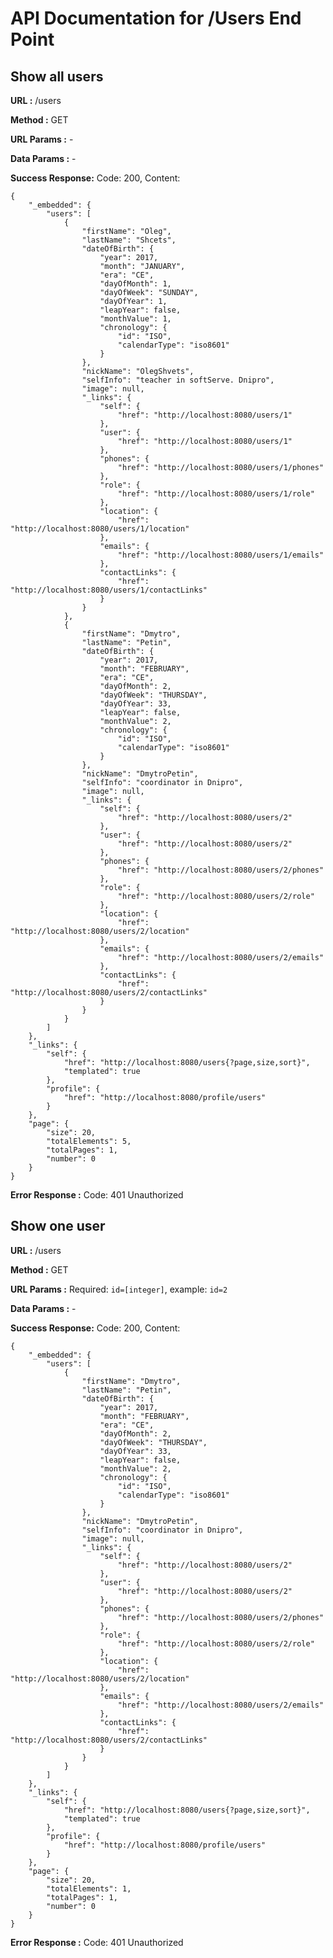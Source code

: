 # API Documentation for /Users End Point

## Show all users

**URL :** /users

**Method :** GET

**URL Params :** -

**Data Params :** -

**Success Response:** Code: 200, Content: 

    {
        "_embedded": {
            "users": [
                {
                    "firstName": "Oleg",
                    "lastName": "Shcets",
                    "dateOfBirth": {
                        "year": 2017,
                        "month": "JANUARY",
                        "era": "CE",
                        "dayOfMonth": 1,
                        "dayOfWeek": "SUNDAY",
                        "dayOfYear": 1,
                        "leapYear": false,
                        "monthValue": 1,
                        "chronology": {
                            "id": "ISO",
                            "calendarType": "iso8601"
                        }
                    },
                    "nickName": "OlegShvets",
                    "selfInfo": "teacher in softServe. Dnipro",
                    "image": null,
                    "_links": {
                        "self": {
                            "href": "http://localhost:8080/users/1"
                        },
                        "user": {
                            "href": "http://localhost:8080/users/1"
                        },
                        "phones": {
                            "href": "http://localhost:8080/users/1/phones"
                        },
                        "role": {
                            "href": "http://localhost:8080/users/1/role"
                        },
                        "location": {
                            "href": "http://localhost:8080/users/1/location"
                        },
                        "emails": {
                            "href": "http://localhost:8080/users/1/emails"
                        },
                        "contactLinks": {
                            "href": "http://localhost:8080/users/1/contactLinks"
                        }
                    }
                },
                {
                    "firstName": "Dmytro",
                    "lastName": "Petin",
                    "dateOfBirth": {
                        "year": 2017,
                        "month": "FEBRUARY",
                        "era": "CE",
                        "dayOfMonth": 2,
                        "dayOfWeek": "THURSDAY",
                        "dayOfYear": 33,
                        "leapYear": false,
                        "monthValue": 2,
                        "chronology": {
                            "id": "ISO",
                            "calendarType": "iso8601"
                        }
                    },
                    "nickName": "DmytroPetin",
                    "selfInfo": "coordinator in Dnipro",
                    "image": null,
                    "_links": {
                        "self": {
                            "href": "http://localhost:8080/users/2"
                        },
                        "user": {
                            "href": "http://localhost:8080/users/2"
                        },
                        "phones": {
                            "href": "http://localhost:8080/users/2/phones"
                        },
                        "role": {
                            "href": "http://localhost:8080/users/2/role"
                        },
                        "location": {
                            "href": "http://localhost:8080/users/2/location"
                        },
                        "emails": {
                            "href": "http://localhost:8080/users/2/emails"
                        },
                        "contactLinks": {
                            "href": "http://localhost:8080/users/2/contactLinks"
                        }
                    }
                }           
            ]
        },
        "_links": {
            "self": {
                "href": "http://localhost:8080/users{?page,size,sort}",
                "templated": true
            },
            "profile": {
                "href": "http://localhost:8080/profile/users"
            }
        },
        "page": {
            "size": 20,
            "totalElements": 5,
            "totalPages": 1,
            "number": 0
        }
    }

**Error Response :** Code: 401 Unauthorized

## Show one user

**URL :** /users

**Method :** GET

**URL Params :** Required: `id=[integer]`, example: `id=2`

**Data Params :** -

**Success Response:** Code: 200, Content:

    {
        "_embedded": {
            "users": [
                {
                    "firstName": "Dmytro",
                    "lastName": "Petin",
                    "dateOfBirth": {
                        "year": 2017,
                        "month": "FEBRUARY",
                        "era": "CE",
                        "dayOfMonth": 2,
                        "dayOfWeek": "THURSDAY",
                        "dayOfYear": 33,
                        "leapYear": false,
                        "monthValue": 2,
                        "chronology": {
                            "id": "ISO",
                            "calendarType": "iso8601"
                        }
                    },
                    "nickName": "DmytroPetin",
                    "selfInfo": "coordinator in Dnipro",
                    "image": null,
                    "_links": {
                        "self": {
                            "href": "http://localhost:8080/users/2"
                        },
                        "user": {
                            "href": "http://localhost:8080/users/2"
                        },
                        "phones": {
                            "href": "http://localhost:8080/users/2/phones"
                        },
                        "role": {
                            "href": "http://localhost:8080/users/2/role"
                        },
                        "location": {
                            "href": "http://localhost:8080/users/2/location"
                        },
                        "emails": {
                            "href": "http://localhost:8080/users/2/emails"
                        },
                        "contactLinks": {
                            "href": "http://localhost:8080/users/2/contactLinks"
                        }
                    }
                }
            ]
        },
        "_links": {
            "self": {
                "href": "http://localhost:8080/users{?page,size,sort}",
                "templated": true
            },
            "profile": {
                "href": "http://localhost:8080/profile/users"
            }
        },
        "page": {
            "size": 20,
            "totalElements": 1,
            "totalPages": 1,
            "number": 0
        }
    }

**Error Response :** Code: 401 Unauthorized